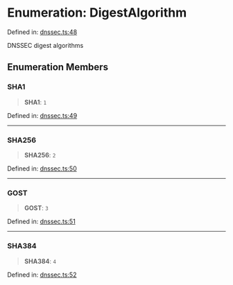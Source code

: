 # Enumeration: DigestAlgorithm

Defined in: [dnssec.ts:48](https://github.com/Nick2bad4u/dnsValidator/blob/main/src/dnssec.ts#L48)

DNSSEC digest algorithms

## Enumeration Members

### SHA1

> **SHA1**: `1`

Defined in: [dnssec.ts:49](https://github.com/Nick2bad4u/dnsValidator/blob/main/src/dnssec.ts#L49)

***

### SHA256

> **SHA256**: `2`

Defined in: [dnssec.ts:50](https://github.com/Nick2bad4u/dnsValidator/blob/main/src/dnssec.ts#L50)

***

### GOST

> **GOST**: `3`

Defined in: [dnssec.ts:51](https://github.com/Nick2bad4u/dnsValidator/blob/main/src/dnssec.ts#L51)

***

### SHA384

> **SHA384**: `4`

Defined in: [dnssec.ts:52](https://github.com/Nick2bad4u/dnsValidator/blob/main/src/dnssec.ts#L52)
